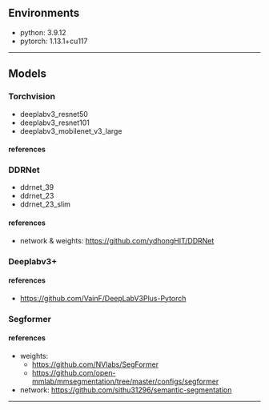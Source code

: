 ## Environments

- python: 3.9.12
- pytorch: 1.13.1+cu117

---

## Models

### Torchvision

- deeplabv3_resnet50
- deeplabv3_resnet101
- deeplabv3_mobilenet_v3_large

#### references

### DDRNet

- ddrnet_39
- ddrnet_23
- ddrnet_23_slim

#### references

- network & weights: https://github.com/ydhongHIT/DDRNet

### Deeplabv3+

#### references

- https://github.com/VainF/DeepLabV3Plus-Pytorch

### Segformer

#### references

- weights:
  - https://github.com/NVlabs/SegFormer
  - https://github.com/open-mmlab/mmsegmentation/tree/master/configs/segformer
- network: https://github.com/sithu31296/semantic-segmentation

---
